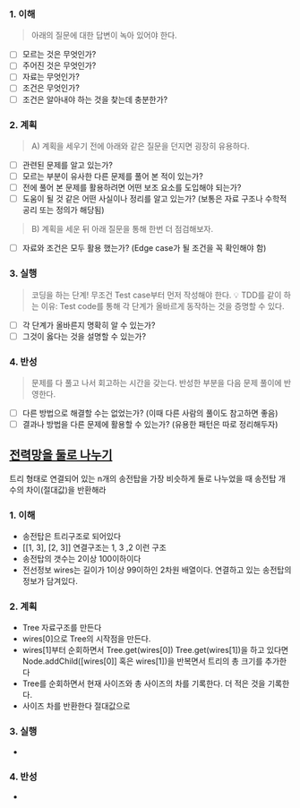 ### 1. 이해
> 아래의 질문에 대한 답변이 녹아 있어야 한다.

- [ ] 모르는 것은 무엇인가?
- [ ] 주어진 것은 무엇인가?
- [ ] 자료는 무엇인가?
- [ ] 조건은 무엇인가?
- [ ] 조건은 알아내야 하는 것을 찾는데 충분한가?

### 2. 계획
> A) 계획을 세우기 전에 아래와 같은 질문을 던지면 굉장히 유용하다.

- [ ] 관련된 문제를 알고 있는가?
- [ ] 모르는 부분이 유사한 다른 문제를 풀어 본 적이 있는가?
- [ ] 전에 풀어 본 문제를 활용하려면 어떤 보조 요소를 도입해야 되는가?
- [ ] 도움이 될 것 같은 어떤 사실이나 정리를 알고 있는가? (보통은 자료 구조나 수학적 공리 또는 정의가 해당됨)

> B) 계획을 세운 뒤 아래 질문을 통해 한번 더 점검해보자.

- [ ] 자료와 조건은 모두 활용 했는가? (Edge case가 될 조건을 꼭 확인해야 함)

### 3. 실행
> 코딩을 하는 단계! 무조건 Test case부터 먼저 작성해야 한다.
💡 TDD를 같이 하는 이유: Test code를 통해 각 단계가 올바르게 동작하는 것을 증명할 수 있다.

- [ ] 각 단계가 올바른지 명확히 알 수 있는가?
- [ ] 그것이 옳다는 것을 설명할 수 있는가?

### 4. 반성
> 문제를 다 풀고 나서 회고하는 시간을 갖는다. 반성한 부분을 다음 문제 풀이에 반영한다.

- [ ] 다른 방법으로 해결할 수는 없었는가? (이때 다른 사람의 풀이도 참고하면 좋음)
- [ ] 결과나 방법을 다른 문제에 활용할 수 있는가? (유용한 패턴은 따로 정리해두자)

## [전력망을 둘로 나누기](https://school.programmers.co.kr/learn/courses/30/lessons/86971)
트리 형태로 연결되어 있는 n개의 송전탑을 가장 비슷하게 둘로 나누었을 때 송전탑 개수의 차이(절대값)을 반환해라

### 1. 이해
- 송전탑은 트리구조로 되어있다 
- [[1, 3], [2, 3]] 연결구조는 1, 3 ,2 이런 구조 
- 송전탑의 갯수는 2이상 100이하이다
- 전선정보 wires는 길이가 1이상 99이하인 2차원 배열이다. 연결하고 있는 송전탑의 정보가 담겨있다. 

### 2. 계획
- Tree 자료구조를 만든다
- wires[0]으로 Tree의 시작점을 만든다.
- wires[1]부터 순회하면서 Tree.get(wires[0]) Tree.get(wires[1])을 하고 있다면 Node.addChild([wires[0]] 혹은 wires[1])을 반복면서 트리의 총 크기를 추가한다
- Tree를 순회하면서 현재 사이즈와 총 사이즈의 차를 기록한다. 더 적은 것을 기록한다.
- 사이즈 차를 반환한다 절대값으로

### 3. 실행
- 

### 4. 반성
-
